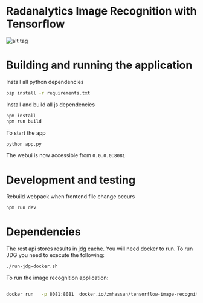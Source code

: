 # Radanalytics Image Recognition with Tensorflow


![alt tag](https://raw.githubusercontent.com/zmhassan/radanalytics-image-recognition/master/imgs/screenshot.png?token=ABNf_-jyLuMA_9NuDGZuIAqy1gNGa4Dyks5Zg51GwA%3D%3D)

# Building and running the application
Install all python dependencies
```bash
pip install -r requirements.txt
```
Install and build all js dependencies
```bash
npm install
npm run build
```

To start the app
```bash
python app.py
```

The webui is now accessible from `0.0.0.0:8081`

# Development and testing

Rebuild webpack when frontend file change occurs
```bash
npm run dev
```

# Dependencies


The rest api stores results in jdg cache. You will need docker to run.
To run JDG you need to execute the following:

```bash
./run-jdg-docker.sh
```

To run the image recognition application:

```bash

docker run   -p 8081:8081  docker.io/zmhassan/tensorflow-image-recognition

```
